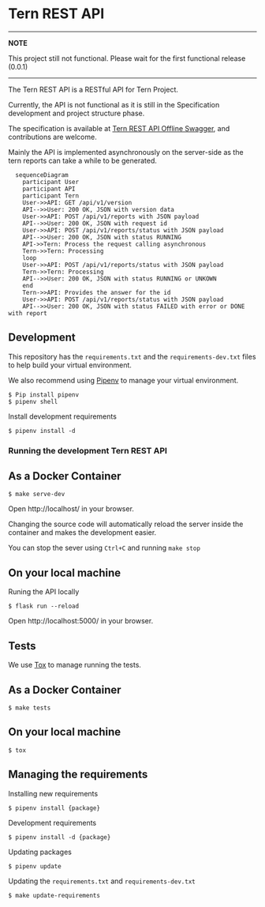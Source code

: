 # Tern REST API

---
**NOTE**

This project still not functional. Please wait for the first functional release
(0.0.1)

---

The Tern REST API is a RESTful API for Tern Project.

Currently, the API is not functional as it is still in the Specification development and project structure phase.

The specification is available at [Tern REST API Offline Swagger](https://tern-tools.github.io/tern-rest-api/), and contributions are welcome.

Mainly the API is implemented asynchronously on the server-side as the tern
reports can take a while to be generated.

```mermaid
  sequenceDiagram
    participant User
    participant API
    participant Tern
    User->>API: GET /api/v1/version
    API-->>User: 200 OK, JSON with version data
    User->>API: POST /api/v1/reports with JSON payload
    API-->>User: 200 OK, JSON with request id
    User->>API: POST /api/v1/reports/status with JSON payload
    API-->>User: 200 OK, JSON with status RUNNING
    API->>Tern: Process the request calling asynchronous
    Tern->>Tern: Processing
    loop
    User->>API: POST /api/v1/reports/status with JSON payload
    Tern->>Tern: Processing
    API-->>User: 200 OK, JSON with status RUNNING or UNKOWN
    end
    Tern->>API: Provides the answer for the id
    User->>API: POST /api/v1/reports/status with JSON payload
    API-->>User: 200 OK, JSON with status FAILED with error or DONE with report
```

## Development

This repository has the ``requirements.txt`` and the ``requirements-dev.txt``
files to help build your virtual environment.

We also recommend using [Pipenv](https://pipenv.pypa.io/en/latest/) to manage your virtual environment.

```shell
$ Pip install pipenv
$ pipenv shell
```

Install development requirements
```shell
$ pipenv install -d
```

### Running the development Tern REST API

## As a Docker Container
```shell
$ make serve-dev
```
Open http://localhost/ in your browser.

Changing the source code will automatically reload the server inside the
container and makes the development easier.

You can stop the sever using ``Ctrl+C`` and running ``make stop``

## On your local machine
Runing the API locally

```shell
$ flask run --reload
```

Open http://localhost:5000/ in your browser.

## Tests

We use [Tox](https://tox.wiki/en/latest/) to manage running the tests.

## As a Docker Container
```shell
$ make tests
```

## On your local machine
```shell
$ tox
```

## Managing the requirements

Installing new requirements

```shell
$ pipenv install {package}
```

Development requirements
```shell
$ pipenv install -d {package}
```

Updating packages
```shell
$ pipenv update
```

Updating the ``requirements.txt`` and ``requirements-dev.txt``
```shell
$ make update-requirements
```
